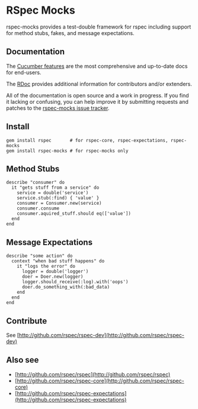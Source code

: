 # RSpec Mocks

rspec-mocks provides a test-double framework for rspec including support
for method stubs, fakes, and message expectations.

## Documentation

The [Cucumber features](http://relishapp.com/rspec/rspec-mocks/v/2-2) are the
most comprehensive and up-to-date docs for end-users.

The [RDoc](http://rubydoc.info/gems/rspec-mocks/2.2.0/frames) provides additional
information for contributors and/or extenders.

All of the documentation is open source and a work in progress. If you find it
lacking or confusing, you can help improve it by submitting requests and
patches to the [rspec-mocks issue
tracker](https://github.com/rspec/rspec-mocks/issues).

## Install

    gem install rspec       # for rspec-core, rspec-expectations, rspec-mocks
    gem install rspec-mocks # for rspec-mocks only

## Method Stubs

    describe "consumer" do
      it "gets stuff from a service" do
        service = double('service')
        service.stub(:find) { 'value' }
        consumer = Consumer.new(service)
        consumer.consume
        consumer.aquired_stuff.should eq(['value'])
      end
    end

## Message Expectations

    describe "some action" do
      context "when bad stuff happens" do
        it "logs the error" do
          logger = double('logger')
          doer = Doer.new(logger)
          logger.should_receive(:log).with('oops')
          doer.do_something_with(:bad_data)
        end
      end
    end

## Contribute

See [http://github.com/rspec/rspec-dev](http://github.com/rspec/rspec-dev)

## Also see

* [http://github.com/rspec/rspec](http://github.com/rspec/rspec)
* [http://github.com/rspec/rspec-core](http://github.com/rspec/rspec-core)
* [http://github.com/rspec/rspec-expectations](http://github.com/rspec/rspec-expectations)
